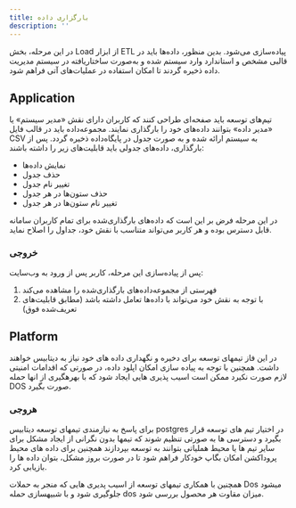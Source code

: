```yaml
---
title: بارگزاری داده
description: ''
---
```


در این مرحله، بخش
Load
از ابزار
ETL
پیاده‌سازی می‌شود. بدین منظور، داده‌ها باید در قالبی مشخص و استاندارد وارد سیستم شده و به‌صورت ساختاریافته در سیستم
مدیریت داده ذخیره گردند تا امکان استفاده در عملیات‌های آتی فراهم شود.

## َApplication

تیم‌های توسعه باید صفحه‌ای طراحی کنند که کاربران دارای نقش «مدیر سیستم» یا «مدیر داده» بتوانند داده‌های خود را بارگذاری
نمایند. مجموعه‌داده باید در قالب فایل
CSV
به سیستم ارائه شده و به صورت جدول در پایگاه‌داده ذخیره گردد. پس از بارگذاری، داده‌های جدولی
باید قابلیت‌های زیر را داشته باشند:

- نمایش داده‌ها
- حذف جدول
- تغییر نام جدول
- حذف ستون‌ها در هر جدول
- تغییر نام ستون‌ها در هر جدول

در این مرحله فرض بر این است که داده‌های بارگذاری‌شده برای تمام کاربران سامانه قابل دسترس بوده و هر کاربر می‌تواند متناسب
با نقش خود، جداول را اصلاح نماید.

### خروجی

پس از پیاده‌سازی این مرحله، کاربر پس از ورود به وب‌سایت:

1. فهرستی از مجموعه‌داده‌های بارگذاری‌شده را مشاهده می‌کند
2. با توجه به نقش خود می‌تواند با داده‌ها تعامل داشته باشد (مطابق قابلیت‌های تعریف‌شده فوق)

## Platform

در این فاز
تیمهای توسعه برای دخیره و نگهداری داده های خود نیاز به دیتابیس خواهند داشت.
همچنین با توجه به پیاده سازی امکان اپلود داده، در صورتی که اقدامات امنیتی لازم صورت نکیرد ممکن است اسیب پذیری هایی ایجاد
شود که با بهرهگیری از انها حمله DOS صورت بگیرد.

### هروجی

برای پاسخ به نیازمندی تیمهای توسعه دیتابیس
postgres
در اختیار تیم های توسعه قرار بگیرد و دسترسی ها به صورتی تنظیم شوند که تیمها بدون نگرانی از ایجاد مشکل برای سایر تیم ها
یا محیط هملیاتی بتوانند به توسعه بپردازند
همچنین برای داده های محیط پروداکشن امکان بگاپ خودکار فراهم شود تا در صورت بروز مشکل، بتوان داده ها را بازیابی کرد.

همچنین با همکاری تیمهای توسعه از اسیب پدیری هایی که منجر به حملات Dos میشود جلوگیری شود و با شبیهسازی حمله dos میزان
مقاوت هر محصول بررسی شود.